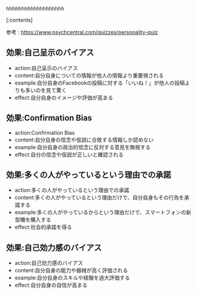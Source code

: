 

hhhhhhhhhhhhhhhhhhh
    
[:contents]

参考 : https://www.psychcentral.com/quizzes/personality-quiz

## 効果:自己呈示のバイアス
- action:自己呈示のバイアス
- content:自分自身についての情報が他人の情報より重要視される
- example:自分自身のFacebookの投稿に対する「いいね！」が他人の投稿よりも多いのを見て驚く
- effect:自分自身のイメージや評価が高まる

## 効果:Confirmation Bias
- action:Confirmation Bias
- content:自分自身の信念や仮説に合致する情報しか認めない
- example:自分自身の政治的信念に反対する意見を無視する
- effect:自分の信念や仮説が正しいと確認される

## 効果:多くの人がやっているという理由での承諾
- action:多くの人がやっているという理由での承諾
- content:多くの人がやっているという理由だけで、自分自身もその行為を承諾する
- example:多くの人がやっているからという理由だけで、スマートフォンの新型機を購入する
- effect:社会的承諾を得る

## 効果:自己効力感のバイアス
- action:自己効力感のバイアス
- content:自分自身の能力や器械が高く評価される
- example:自分自身のスキルや経験を過大評価する
- effect:自分自身の自信が高まる

    